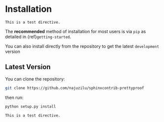 # Installation

```{proof:proof}
This is a test directive.
```

The **recommended** method of installation for most users is via `pip` as detailed
in {ref}`getting-started`.

You can also install directly from the repository to get the latest `development` version

## Latest Version

You can clone the repository:

```bash
git clone https://github.com/najuzilu/sphinxcontrib-prettyproof
```

then run:

```bash
python setup.py install
```

```{proof:proof}
This is a test directive.
```
